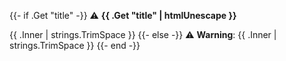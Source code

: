 {{- if .Get "title" -}}
⚠️ **{{ .Get "title" | htmlUnescape }}**

{{ .Inner | strings.TrimSpace }}
{{- else -}}
⚠️ **Warning**: {{ .Inner | strings.TrimSpace }}
{{- end -}}
